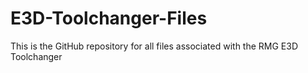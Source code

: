 # E3D-Toolchanger-Files

This is the GitHub repository for all files associated with the RMG E3D Toolchanger

![]()
